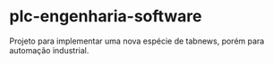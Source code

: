 # plc-engenharia-software

Projeto para implementar uma nova espécie de tabnews, porém para automação industrial.
